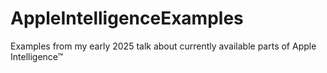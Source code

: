 # AppleIntelligenceExamples
Examples from my early 2025 talk about currently available parts of Apple Intelligence™
